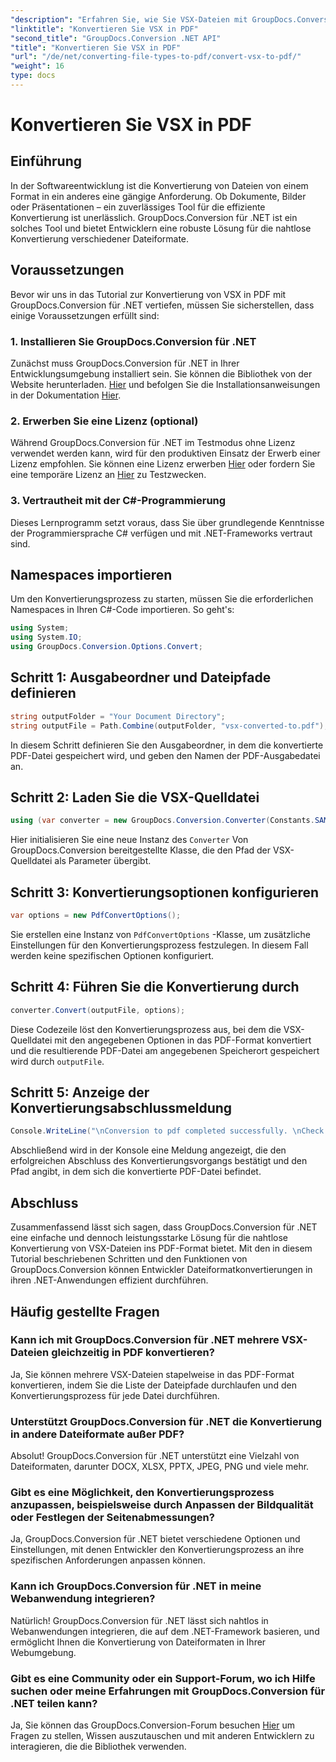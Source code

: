 ```yaml
---
"description": "Erfahren Sie, wie Sie VSX-Dateien mit GroupDocs.Conversion für .NET mühelos ins PDF-Format konvertieren. Folgen Sie unserer Schritt-für-Schritt-Anleitung."
"linktitle": "Konvertieren Sie VSX in PDF"
"second_title": "GroupDocs.Conversion .NET API"
"title": "Konvertieren Sie VSX in PDF"
"url": "/de/net/converting-file-types-to-pdf/convert-vsx-to-pdf/"
"weight": 16
type: docs
---
```

# Konvertieren Sie VSX in PDF

## Einführung
In der Softwareentwicklung ist die Konvertierung von Dateien von einem Format in ein anderes eine gängige Anforderung. Ob Dokumente, Bilder oder Präsentationen – ein zuverlässiges Tool für die effiziente Konvertierung ist unerlässlich. GroupDocs.Conversion für .NET ist ein solches Tool und bietet Entwicklern eine robuste Lösung für die nahtlose Konvertierung verschiedener Dateiformate.
## Voraussetzungen
Bevor wir uns in das Tutorial zur Konvertierung von VSX in PDF mit GroupDocs.Conversion für .NET vertiefen, müssen Sie sicherstellen, dass einige Voraussetzungen erfüllt sind:
### 1. Installieren Sie GroupDocs.Conversion für .NET
Zunächst muss GroupDocs.Conversion für .NET in Ihrer Entwicklungsumgebung installiert sein. Sie können die Bibliothek von der Website herunterladen. [Hier](https://releases.groupdocs.com/conversion/net/) und befolgen Sie die Installationsanweisungen in der Dokumentation [Hier](https://tutorials.groupdocs.com/conversion/net/).
### 2. Erwerben Sie eine Lizenz (optional)
Während GroupDocs.Conversion für .NET im Testmodus ohne Lizenz verwendet werden kann, wird für den produktiven Einsatz der Erwerb einer Lizenz empfohlen. Sie können eine Lizenz erwerben [Hier](https://purchase.groupdocs.com/buy) oder fordern Sie eine temporäre Lizenz an [Hier](https://purchase.groupdocs.com/temporary-license/) zu Testzwecken.
### 3. Vertrautheit mit der C#-Programmierung
Dieses Lernprogramm setzt voraus, dass Sie über grundlegende Kenntnisse der Programmiersprache C# verfügen und mit .NET-Frameworks vertraut sind.

## Namespaces importieren
Um den Konvertierungsprozess zu starten, müssen Sie die erforderlichen Namespaces in Ihren C#-Code importieren. So geht's:

```csharp
using System;
using System.IO;
using GroupDocs.Conversion.Options.Convert;
```
## Schritt 1: Ausgabeordner und Dateipfade definieren
```csharp
string outputFolder = "Your Document Directory";
string outputFile = Path.Combine(outputFolder, "vsx-converted-to.pdf");
```
In diesem Schritt definieren Sie den Ausgabeordner, in dem die konvertierte PDF-Datei gespeichert wird, und geben den Namen der PDF-Ausgabedatei an.
## Schritt 2: Laden Sie die VSX-Quelldatei
```csharp
using (var converter = new GroupDocs.Conversion.Converter(Constants.SAMPLE_VSX))
```
Hier initialisieren Sie eine neue Instanz des `Converter` Von GroupDocs.Conversion bereitgestellte Klasse, die den Pfad der VSX-Quelldatei als Parameter übergibt.
## Schritt 3: Konvertierungsoptionen konfigurieren
```csharp
var options = new PdfConvertOptions();
```
Sie erstellen eine Instanz von `PdfConvertOptions` -Klasse, um zusätzliche Einstellungen für den Konvertierungsprozess festzulegen. In diesem Fall werden keine spezifischen Optionen konfiguriert.
## Schritt 4: Führen Sie die Konvertierung durch
```csharp
converter.Convert(outputFile, options);
```
Diese Codezeile löst den Konvertierungsprozess aus, bei dem die VSX-Quelldatei mit den angegebenen Optionen in das PDF-Format konvertiert und die resultierende PDF-Datei am angegebenen Speicherort gespeichert wird durch `outputFile`.
## Schritt 5: Anzeige der Konvertierungsabschlussmeldung
```csharp
Console.WriteLine("\nConversion to pdf completed successfully. \nCheck output in {0}", outputFolder);
```
Abschließend wird in der Konsole eine Meldung angezeigt, die den erfolgreichen Abschluss des Konvertierungsvorgangs bestätigt und den Pfad angibt, in dem sich die konvertierte PDF-Datei befindet.

## Abschluss
Zusammenfassend lässt sich sagen, dass GroupDocs.Conversion für .NET eine einfache und dennoch leistungsstarke Lösung für die nahtlose Konvertierung von VSX-Dateien ins PDF-Format bietet. Mit den in diesem Tutorial beschriebenen Schritten und den Funktionen von GroupDocs.Conversion können Entwickler Dateiformatkonvertierungen in ihren .NET-Anwendungen effizient durchführen.
## Häufig gestellte Fragen
### Kann ich mit GroupDocs.Conversion für .NET mehrere VSX-Dateien gleichzeitig in PDF konvertieren?
Ja, Sie können mehrere VSX-Dateien stapelweise in das PDF-Format konvertieren, indem Sie die Liste der Dateipfade durchlaufen und den Konvertierungsprozess für jede Datei durchführen.
### Unterstützt GroupDocs.Conversion für .NET die Konvertierung in andere Dateiformate außer PDF?
Absolut! GroupDocs.Conversion für .NET unterstützt eine Vielzahl von Dateiformaten, darunter DOCX, XLSX, PPTX, JPEG, PNG und viele mehr.
### Gibt es eine Möglichkeit, den Konvertierungsprozess anzupassen, beispielsweise durch Anpassen der Bildqualität oder Festlegen der Seitenabmessungen?
Ja, GroupDocs.Conversion für .NET bietet verschiedene Optionen und Einstellungen, mit denen Entwickler den Konvertierungsprozess an ihre spezifischen Anforderungen anpassen können.
### Kann ich GroupDocs.Conversion für .NET in meine Webanwendung integrieren?
Natürlich! GroupDocs.Conversion für .NET lässt sich nahtlos in Webanwendungen integrieren, die auf dem .NET-Framework basieren, und ermöglicht Ihnen die Konvertierung von Dateiformaten in Ihrer Webumgebung.
### Gibt es eine Community oder ein Support-Forum, wo ich Hilfe suchen oder meine Erfahrungen mit GroupDocs.Conversion für .NET teilen kann?
Ja, Sie können das GroupDocs.Conversion-Forum besuchen [Hier](https://forum.groupdocs.com/c/conversion/11) um Fragen zu stellen, Wissen auszutauschen und mit anderen Entwicklern zu interagieren, die die Bibliothek verwenden.